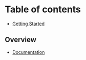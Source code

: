 # Table of contents

* [Getting Started](README.md)

## Overview

* [Documentation](overview/docs.md)


